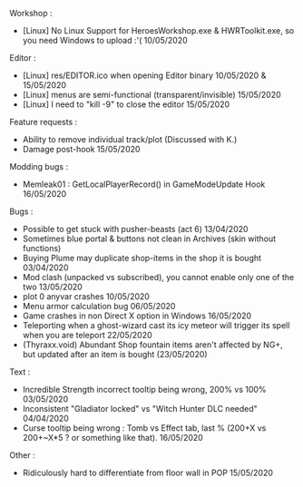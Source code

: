 Workshop :
- [Linux] No Linux Support for HeroesWorkshop.exe & HWRToolkit.exe, so you need Windows to upload :'( 10/05/2020

Editor :
- [Linux] res/EDITOR.ico when opening Editor binary 10/05/2020 & 15/05/2020
- [Linux] menus are semi-functional (transparent/invisible) 15/05/2020
- [Linux] I need to "kill -9" to close the editor 15/05/2020

Feature requests :
- Ability to remove individual track/plot (Discussed with K.)
- Damage post-hook 15/05/2020

Modding bugs :
- Memleak01 : GetLocalPlayerRecord() in GameModeUpdate Hook 16/05/2020

Bugs :
- Possible to get stuck with pusher-beasts (act 6) 13/04/2020
- Sometimes blue portal & buttons not clean in Archives (skin without functions)
- Buying Plume may duplicate shop-items in the shop it is bought 03/04/2020
- Mod clash (unpacked vs subscribed), you cannot enable only one of the two 13/05/2020
- plot 0 anyvar crashes 10/05/2020
- Menu armor calculation bug 06/05/2020
- Game crashes in non Direct X option in Windows 16/05/2020
- Teleporting when a ghost-wizard cast its icy meteor will trigger its spell when you are teleport 22/05/2020
- (Thyraxx.void) Abundant Shop fountain items aren't affected by NG+, but updated after an item is bought (23/05/2020)

Text :
- Incredible Strength incorrect tooltip being wrong, 200% vs 100% 03/05/2020
- Inconsistent  "Gladiator locked" vs "Witch Hunter DLC needed" 04/04/2020
- Curse tooltip being wrong : Tomb vs Effect tab, last % (200+X vs 200+~X*5 ? or something like that). 16/05/2020

Other :
- Ridiculously hard to differentiate from floor wall in POP 15/05/2020
